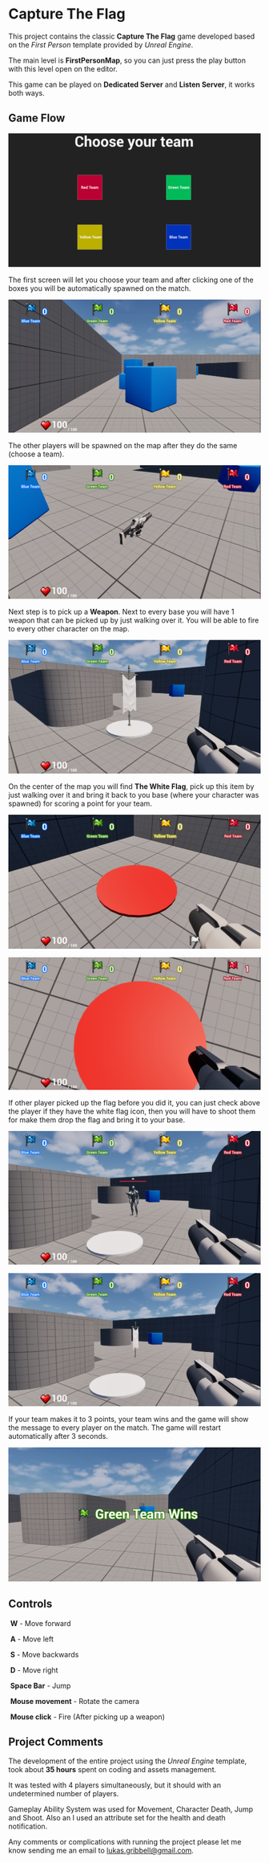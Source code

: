 # Capture The Flag

This project contains the classic **Capture The Flag** game developed based on the  *First Person* template provided by *Unreal Engine*.

The main level is **FirstPersonMap**, so you can just press the play button with this level open on the editor.

This game can be played on **Dedicated Server** and **Listen Server**, it works both ways.

## Game Flow

![MenuScreen](http://github.com/LukasGL/CaptureTheFlag/blob/main/img/MenuScreen.png)

The first screen will let you choose your team and after clicking one of the boxes you will be automatically spawned on the match.

![Spawned](https://github.com/LukasGL/CaptureTheFlag/blob/main/img/Spawned.png)

The other players will be spawned on the map after they do the same (choose a team).

 ![Weapon](https://github.com/LukasGL/CaptureTheFlag/blob/main/img/Weapon.png)

Next step is to pick up a **Weapon**. Next to every base you will have 1 weapon that can be picked up by just walking over it. You will be able to fire to every other character on the map.

![WhiteFlag](https://github.com/LukasGL/CaptureTheFlag/blob/main/img/WhiteFlag.png)

On the center of the map you will find **The White Flag**, pick up this item by just walking over it and bring it back to you base (where your character was spawned) for scoring a point for your team.

![TeamBase](https://github.com/LukasGL/CaptureTheFlag/blob/main/img/TeamBase.png)

![PlayerScored](https://github.com/LukasGL/CaptureTheFlag/blob/main/img/PlayerScored.png)

If other player picked up the flag before you did it, you can just check above the player if they have the white flag icon, then you will have to shoot them for make them drop the flag and bring it to your base.

![Enemy](https://github.com/LukasGL/CaptureTheFlag/blob/main/img/Enemy.png)

![FlagDropped](https://github.com/LukasGL/CaptureTheFlag/blob/main/img/FlagDropped.png)

If your team makes it to 3 points, your team wins and the game will show the message to every player on the match. The game will restart automatically after 3 seconds.

![TeamWin](https://github.com/LukasGL/CaptureTheFlag/blob/main/img/TeamWin.png)

## Controls

​	**W** - Move forward

​	**A** - Move left

​	**S** - Move backwards

​	**D** - Move right

​	**Space Bar** - Jump

​	**Mouse movement** - Rotate the camera

​	**Mouse click** - Fire (After picking up a weapon)

## Project Comments

The development of the entire project using the *Unreal Engine* template, took about **35 hours** spent on coding and assets management.

It was tested with 4 players simultaneously, but it should with an undetermined number of players. 

Gameplay Ability System was used for Movement, Character Death, Jump and Shoot. Also an I used an attribute set for the health and death notification.

Any comments or complications with running the project please let me know sending me an email to lukas.gribbell@gmail.com.